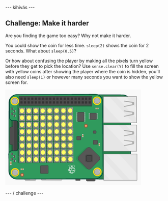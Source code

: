 \--- kihívás \---

## Challenge: Make it harder

Are you finding the game too easy? Why not make it harder.

You could show the coin for less time. `sleep(2)` shows the coin for 2 seconds. What about `sleep(0.5)`?

Or how about confusing the player by making all the pixels turn yellow before they get to pick the location? Use `sense.clear(Y)` to fill the screen with yellow coins after showing the player where the coin is hidden, you'll also need `sleep(1)` or however many seconds you want to show the yellow screen for.

![screenshot](images/treasure-challenge-coins.png)

\--- / challenge \---